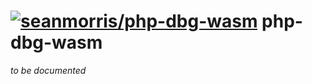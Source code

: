 # [![seanmorris/php-dbg-wasm](https://github.com/seanmorris/php-wasm/blob/master/docs/sean-icon.png)](https://github.com/seanmorris/php-wasm) php-dbg-wasm

*to be documented*